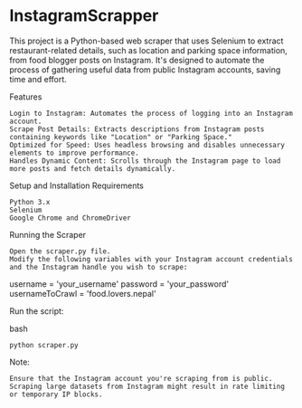 # InstagramScrapper
This project is a Python-based web scraper that uses Selenium to extract restaurant-related details, such as location and parking space information, from food blogger posts on Instagram. It's designed to automate the process of gathering useful data from public Instagram accounts, saving time and effort.

Features

    Login to Instagram: Automates the process of logging into an Instagram account.
    Scrape Post Details: Extracts descriptions from Instagram posts containing keywords like "Location" or "Parking Space."
    Optimized for Speed: Uses headless browsing and disables unnecessary elements to improve performance.
    Handles Dynamic Content: Scrolls through the Instagram page to load more posts and fetch details dynamically.

Setup and Installation
Requirements

    Python 3.x
    Selenium
    Google Chrome and ChromeDriver

  Running the Scraper

    Open the scraper.py file.
    Modify the following variables with your Instagram account credentials and the Instagram handle you wish to scrape:


username = 'your_username'
password = 'your_password'
usernameToCrawl = 'food.lovers.nepal'

Run the script:

bash

    python scraper.py

Note:

    Ensure that the Instagram account you're scraping from is public.
    Scraping large datasets from Instagram might result in rate limiting or temporary IP blocks.

